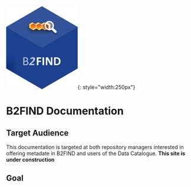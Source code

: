 ![logo](b2find.png){: style="width:250px"}

# B2FIND Documentation

## Target Audience

This documentation is targeted at both repository managers interested in offering metadate in B2FIND and users of the Data Catalogue. **This site is under construction**

## Goal

